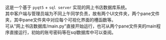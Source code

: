 这是一个基于 `pyqt5` + `sql server` 实现的网上书店数据库系统。  
其中客户端与管理员端为不同上午同学负责，故有两个UI文件夹，两个pane文件夹，其中pane文件夹中对应每个可视化界面的槽函数等。  
可从"网上书店数据库/main.py"直接开始运行，也可从两个pane文件夹的main程序直接运行，初始的账号密码等在sql数据库中可以查阅。
